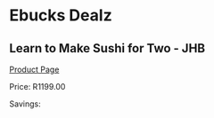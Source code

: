 
# Ebucks Dealz
## Learn to Make Sushi for Two - JHB
[Product Page](https://www.ebucks.com/web/shop/productSelected.do?prodId=212795162&catId=714893646)

Price: R1199.00

Savings: 


	
